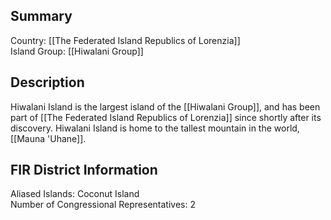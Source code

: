 ## Summary

Country: [[The Federated Island Republics of Lorenzia]]  
Island Group: [[Hiwalani Group]]  
## Description

Hiwalani Island is the largest island of the [[Hiwalani Group]], and has been part of [[The Federated Island Republics of Lorenzia]] since shortly after its discovery. Hiwalani Island is home to the tallest mountain in the world, [[Mauna 'Uhane]].
## FIR District Information

Aliased Islands: Coconut Island  
Number of Congressional Representatives: 2  
